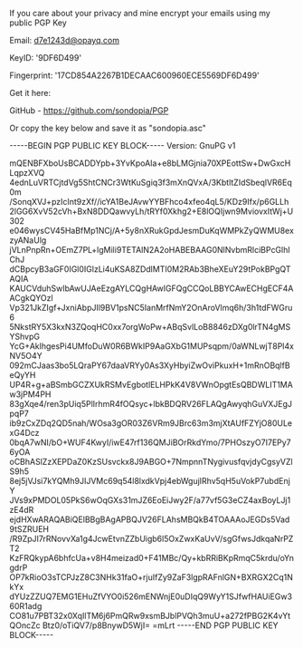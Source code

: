 If you care about your privacy and mine encrypt your emails using my public PGP Key

Email: d7e1243d@opayq.com

KeyID: '9DF6D499'

Fingerprint: '17CD854A2267B1DECAAC600960ECE5569DF6D499'

Get it here:

GitHub - https://github.com/sondopia/PGP

Or copy the key below and save it as "sondopia.asc" 

-----BEGIN PGP PUBLIC KEY BLOCK-----
Version: GnuPG v1

mQENBFXboUsBCADDYpb+3YvKpoAIa+e8bLMGjnia70XPEottSw+DwGxcHLqpzXVQ
4ednLuVRTCjtdVg5ShtCNCr3WtKuSgiq3f3mXnQVxA/3KbtltZIdSbeqlVR6Eq0m
/SonqXVJ+pzIcInt9zXf//icYA1BeJAvwYYBFhco4xfeo4qL5/KDz9Ifx/p6GLLh
2lGG6XvV52cVh+BxN8DDQawvyLh/tRYf0Xkhg2+E8lOQIjwn9MviovxItWj+U302
e046wysCV45HaBfMp1NCj/A+5y8nXRukGpdJesmDuKqWMPkZyQWMU8exzyANaUlg
jVLnPnpRn+OEmZ7PL+lgMili9TETAlN2A2oHABEBAAG0NlNvbmRlciBPcGlhIChJ
dCBpcyB3aGF0IGl0IGlzLi4uKSA8ZDdlMTI0M2RAb3BheXEuY29tPokBPgQTAQIA
KAUCVduhSwIbAwUJAeEzgAYLCQgHAwIGFQgCCQoLBBYCAwECHgECF4AACgkQYOzl
Vp321JkZIgf+JxniAbpJIl9BV1psNC5IanMrfNmY2OnAroVlmq6h/3h1tdFWGru6
5NkstRY5X3kxN3ZQoqHC0xx7orgWoPw+ABqSvlLoB8846zDXg0lrTN4gMSYShvpG
YcG+AklhgesPi4UMfoDuW0R6BWkIP9AaGXbG1MUPsqpm/0aWNLwjT8Pl4xNV5O4Y
092mCJaas3bo5LQraPY67daaVRYy0As3XyHbyiZwOviPkuxH+1mRnOBqlfBeQyYH
UP4R+g+aBSmbGCZXUkRSMvEgbotlELHPkK4V8VWnOpgtEsQBDWLIT1MAw3jPM4PH
83gXqe4/ren3pUiq5PlIrhmR4fOQsyc+lbkBDQRV26FLAQgAwyqhGuVXJEgJpqP7
ib9zCxZDq2QD5nah/WOsa3gOR03Z6VRm9JBrc63m3mjXtAUfFZYjO80ULexG4Dcz
0bqA7wNI/bO+WUF4KwyI/iwE47rf136QMJiBOrRkdYmo/7PHOszyO7I7EPy76yOA
oCBhASlZzXEPDaZ0KzSUsvckx8J9ABGO+7NmpnnTNygivusfqvjdyCgsyVZlS9h5
8ej5jVJsi7kYQMh9JIJVMc69q54l8lxdkVpj4ebWgujIRhv5qH5uVokP7ubdEnjY
JVs9xPMDOL05PkS6wOqGXs31mJZ6EoEiJwy2F/a77vf5G3eCZ4axBoyLJj1zE4dR
ejdHXwARAQABiQElBBgBAgAPBQJV26FLAhsMBQkB4TOAAAoJEGDs5Vad9tSZRUEH
/R9ZpJI7rRNovvXa1g4JcwEtvnZZbUigb6l5OxZwxKaUvV/sgGfwsJdkqaNrPZT2
KzFRQkypA6bhfcUa+v8H4meizad0+F41MBc/Qy+kbRRiBKpRmqC5krdu/oYngdrP
OP7kRioO3sTCPJzZ8C3NHk31faO+rjuIfZy9ZaF3lgpRAFnlGN+BXRGX2Cq1NkYx
dYUzZZUQ7EMG1EHuZfVYO0i526mENWnjE0uDIqQ9WyY1SJfwfHAUiEGw360R1adg
CO81u7PBT32x0XqIlTM6j6PmQRw9xsmBJblPVQh3muU+a272fPBG2K4vYtQOncZc
Btz0/oTiQV7/p8BnywD5WjI=
=mLrt
-----END PGP PUBLIC KEY BLOCK-----

